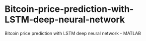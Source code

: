 # Bitcoin-price-prediction-with-LSTM-deep-neural-network
Bitcoin price prediction with LSTM deep neural network - MATLAB
